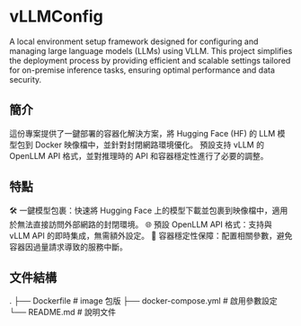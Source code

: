# vLLMConfig
A local environment setup framework designed for configuring and managing large language models (LLMs) using VLLM. This project simplifies the deployment process by providing efficient and scalable settings tailored for on-premise inference tasks, ensuring optimal performance and data security.

## 簡介

這份專案提供了一鍵部署的容器化解決方案，將 Hugging Face (HF) 的 LLM 模型包到 Docker 映像檔中，並針對封閉網路環境優化。
預設支持 vLLM 的 OpenLLM API 格式，並對推理時的 API 和容器穩定性進行了必要的調整。

## 特點
🛠️ 一鍵模型包裹：快速將 Hugging Face 上的模型下載並包裹到映像檔中，適用於無法直接訪問外部網路的封閉環境。
🌐 預設 OpenLLM API 格式：支持與 vLLM API 的即時集成，無需額外設定。
🚦 容器穩定性保障：配置相關參數，避免容器因過量請求導致的服務中斷。

## 文件結構

.
├── Dockerfile              # image 包版
├── docker-compose.yml      # 啟用參數設定
└── README.md               # 說明文件
